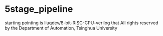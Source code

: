 # 5stage_pipeline
starting pointing is liuqdev/8-bit-RISC-CPU-verilog that All rights reserved by the Department of Automation, Tsinghua University
